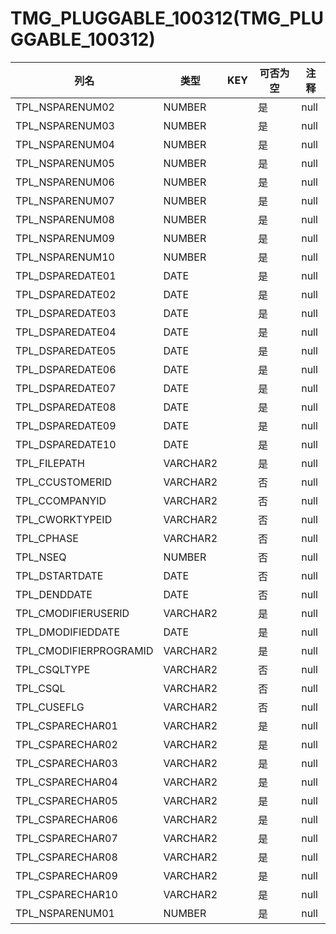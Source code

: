 # TMG_PLUGGABLE_100312(TMG_PLUGGABLE_100312)
| 列名   | 类型   | KEY  | 可否为空 | 注释   |
| ---- | ---- | ---- | ---- | ---- |
|TPL_NSPARENUM02|NUMBER||是|null|
|TPL_NSPARENUM03|NUMBER||是|null|
|TPL_NSPARENUM04|NUMBER||是|null|
|TPL_NSPARENUM05|NUMBER||是|null|
|TPL_NSPARENUM06|NUMBER||是|null|
|TPL_NSPARENUM07|NUMBER||是|null|
|TPL_NSPARENUM08|NUMBER||是|null|
|TPL_NSPARENUM09|NUMBER||是|null|
|TPL_NSPARENUM10|NUMBER||是|null|
|TPL_DSPAREDATE01|DATE||是|null|
|TPL_DSPAREDATE02|DATE||是|null|
|TPL_DSPAREDATE03|DATE||是|null|
|TPL_DSPAREDATE04|DATE||是|null|
|TPL_DSPAREDATE05|DATE||是|null|
|TPL_DSPAREDATE06|DATE||是|null|
|TPL_DSPAREDATE07|DATE||是|null|
|TPL_DSPAREDATE08|DATE||是|null|
|TPL_DSPAREDATE09|DATE||是|null|
|TPL_DSPAREDATE10|DATE||是|null|
|TPL_FILEPATH|VARCHAR2||是|null|
|TPL_CCUSTOMERID|VARCHAR2||否|null|
|TPL_CCOMPANYID|VARCHAR2||否|null|
|TPL_CWORKTYPEID|VARCHAR2||否|null|
|TPL_CPHASE|VARCHAR2||否|null|
|TPL_NSEQ|NUMBER||否|null|
|TPL_DSTARTDATE|DATE||否|null|
|TPL_DENDDATE|DATE||否|null|
|TPL_CMODIFIERUSERID|VARCHAR2||是|null|
|TPL_DMODIFIEDDATE|DATE||是|null|
|TPL_CMODIFIERPROGRAMID|VARCHAR2||是|null|
|TPL_CSQLTYPE|VARCHAR2||否|null|
|TPL_CSQL|VARCHAR2||否|null|
|TPL_CUSEFLG|VARCHAR2||否|null|
|TPL_CSPARECHAR01|VARCHAR2||是|null|
|TPL_CSPARECHAR02|VARCHAR2||是|null|
|TPL_CSPARECHAR03|VARCHAR2||是|null|
|TPL_CSPARECHAR04|VARCHAR2||是|null|
|TPL_CSPARECHAR05|VARCHAR2||是|null|
|TPL_CSPARECHAR06|VARCHAR2||是|null|
|TPL_CSPARECHAR07|VARCHAR2||是|null|
|TPL_CSPARECHAR08|VARCHAR2||是|null|
|TPL_CSPARECHAR09|VARCHAR2||是|null|
|TPL_CSPARECHAR10|VARCHAR2||是|null|
|TPL_NSPARENUM01|NUMBER||是|null|
